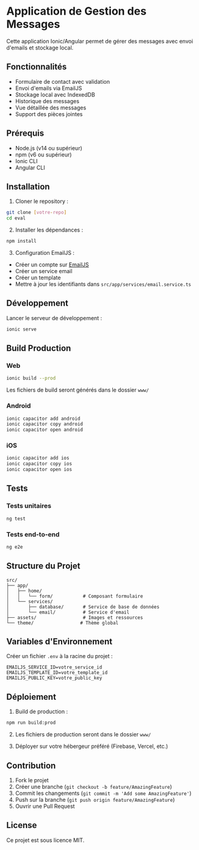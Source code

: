 # Application de Gestion des Messages

Cette application Ionic/Angular permet de gérer des messages avec envoi d'emails et stockage local.

## Fonctionnalités

- Formulaire de contact avec validation
- Envoi d'emails via EmailJS
- Stockage local avec IndexedDB
- Historique des messages
- Vue détaillée des messages
- Support des pièces jointes

## Prérequis

- Node.js (v14 ou supérieur)
- npm (v6 ou supérieur)
- Ionic CLI
- Angular CLI

## Installation

1. Cloner le repository :
```bash
git clone [votre-repo]
cd eval
```

2. Installer les dépendances :
```bash
npm install
```

3. Configuration EmailJS :
- Créer un compte sur [EmailJS](https://www.emailjs.com/)
- Créer un service email
- Créer un template
- Mettre à jour les identifiants dans `src/app/services/email.service.ts`

## Développement

Lancer le serveur de développement :
```bash
ionic serve
```

## Build Production

### Web
```bash
ionic build --prod
```
Les fichiers de build seront générés dans le dossier `www/`

### Android
```bash
ionic capacitor add android
ionic capacitor copy android
ionic capacitor open android
```

### iOS
```bash
ionic capacitor add ios
ionic capacitor copy ios
ionic capacitor open ios
```

## Tests

### Tests unitaires
```bash
ng test
```

### Tests end-to-end
```bash
ng e2e
```

## Structure du Projet

```
src/
├── app/
│   ├── home/
│   │   └── form/           # Composant formulaire
│   └── services/
│       ├── database/       # Service de base de données
│       └── email/          # Service d'email
├── assets/                 # Images et ressources
└── theme/                 # Thème global
```

## Variables d'Environnement

Créer un fichier `.env` à la racine du projet :
```
EMAILJS_SERVICE_ID=votre_service_id
EMAILJS_TEMPLATE_ID=votre_template_id
EMAILJS_PUBLIC_KEY=votre_public_key
```

## Déploiement

1. Build de production :
```bash
npm run build:prod
```

2. Les fichiers de production seront dans le dossier `www/`

3. Déployer sur votre hébergeur préféré (Firebase, Vercel, etc.)

## Contribution

1. Fork le projet
2. Créer une branche (`git checkout -b feature/AmazingFeature`)
3. Commit les changements (`git commit -m 'Add some AmazingFeature'`)
4. Push sur la branche (`git push origin feature/AmazingFeature`)
5. Ouvrir une Pull Request

## License

Ce projet est sous licence MIT.
